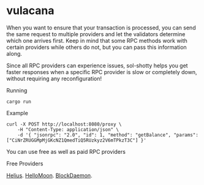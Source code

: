 # vulacana
When you want to ensure that your transaction is processed, you can send the same request to multiple providers and let the validators determine which one arrives first. Keep in mind that some RPC methods work with certain providers while others do not, but you can pass this information along.

Since all RPC providers can experience issues, sol-shotty helps you get faster responses when a specific RPC provider is slow or completely down, without requiring any reconfiguration!

Running
```console
cargo run
```
Example
```console
curl -X POST http://localhost:8080/proxy \
    -H "Content-Type: application/json" \
    -d '{ "jsonrpc": "2.0", "id": 1, "method": "getBalance", "params": ["CiNrZRUGGMpMjGKcNZ1QmedTiQ5RUzkyz2V6mTPkzT3C"] }'

```
You can use free as well as paid RPC providers 

Free Providers

[Helius](https://www.helius.dev/solana-apis). 
[HelloMoon](https://docs.hellomoon.io/reference/hello-moon-rpc).
[BlockDaemon](https://www.blockdaemon.com/get-started/nodes).
